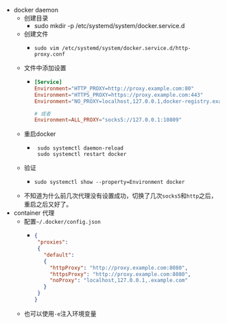 - docker daemon
	- 创建目录
		- sudo mkdir -p /etc/systemd/system/docker.service.d
	- 创建文件
		- ```console
		  sudo vim /etc/systemd/system/docker.service.d/http-proxy.conf
		  ```
	- 文件中添加设置
		- ```conf
		  [Service]
		  Environment="HTTP_PROXY=http://proxy.example.com:80"
		  Environment="HTTPS_PROXY=https://proxy.example.com:443"
		  Environment="NO_PROXY=localhost,127.0.0.1,docker-registry.example.com,.corp"
		  
		  # 或者
		  Environment=ALL_PROXY="socks5://127.0.0.1:10809"
		  ```
	- 重启docker
		- ```console
		   sudo systemctl daemon-reload
		   sudo systemctl restart docker
		  ```
	- 验证
		- ```console
		  sudo systemctl show --property=Environment docker
		  ```
	- 不知道为什么前几次代理没有设置成功，切换了几次`socks5`和`http`之后，重启之后又好了。
- container 代理
	- 配置`~/.docker/config.json`
		- ```json
		  {
		   "proxies":
		   {
		     "default":
		     {
		       "httpProxy": "http://proxy.example.com:8080",
		       "httpsProxy": "http://proxy.example.com:8080",
		       "noProxy": "localhost,127.0.0.1,.example.com"
		     }
		   }
		  }
		  ```
	- 也可以使用`-e`注入环境变量